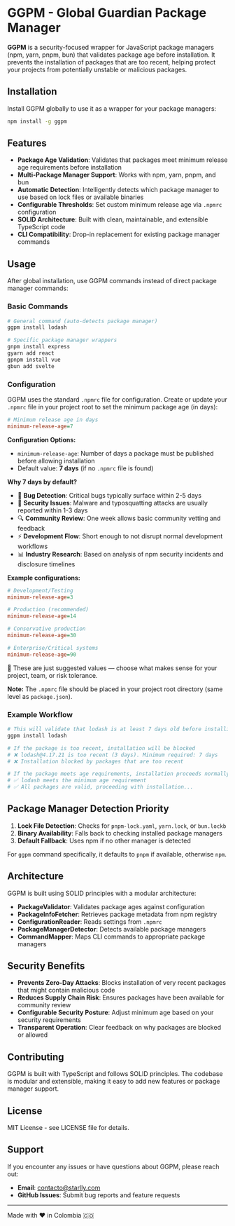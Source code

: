 # GGPM - Global Guardian Package Manager

**GGPM** is a security-focused wrapper for JavaScript package managers (npm, yarn, pnpm, bun) that validates package age before installation. It prevents the installation of packages that are too recent, helping protect your projects from potentially unstable or malicious packages.

## Installation

Install GGPM globally to use it as a wrapper for your package managers:

```bash
npm install -g ggpm
```

## Features

- **Package Age Validation**: Validates that packages meet minimum release age requirements before installation
- **Multi-Package Manager Support**: Works with npm, yarn, pnpm, and bun
- **Automatic Detection**: Intelligently detects which package manager to use based on lock files or available binaries
- **Configurable Thresholds**: Set custom minimum release age via `.npmrc` configuration
- **SOLID Architecture**: Built with clean, maintainable, and extensible TypeScript code
- **CLI Compatibility**: Drop-in replacement for existing package manager commands

## Usage

After global installation, use GGPM commands instead of direct package manager commands:

### Basic Commands
```bash
# General command (auto-detects package manager)
ggpm install lodash

# Specific package manager wrappers
gnpm install express
gyarn add react
gpnpm install vue
gbun add svelte
```

### Configuration

GGPM uses the standard `.npmrc` file for configuration. Create or update your `.npmrc` file in your project root to set the minimum package age (in days):

```ini
# Minimum release age in days
minimum-release-age=7
```

**Configuration Options:**
- `minimum-release-age`: Number of days a package must be published before allowing installation
- Default value: **7 days** (if no `.npmrc` file is found)

**Why 7 days by default?**
- 🐛 **Bug Detection**: Critical bugs typically surface within 2-5 days
- 🦠 **Security Issues**: Malware and typosquatting attacks are usually reported within 1-3 days
- 🔍 **Community Review**: One week allows basic community vetting and feedback
- ⚡ **Development Flow**: Short enough to not disrupt normal development workflows
- 📊 **Industry Research**: Based on analysis of npm security incidents and disclosure timelines

**Example configurations:**
```ini
# Development/Testing
minimum-release-age=3

# Production (recommended)
minimum-release-age=14

# Conservative production
minimum-release-age=30

# Enterprise/Critical systems
minimum-release-age=90
```
 📝 These are just suggested values — choose what makes sense for your project, team, or risk tolerance.

**Note:** The `.npmrc` file should be placed in your project root directory (same level as `package.json`).

### Example Workflow
```bash
# This will validate that lodash is at least 7 days old before installing
ggpm install lodash

# If the package is too recent, installation will be blocked
# ❌ lodash@4.17.21 is too recent (3 days). Minimum required: 7 days
# ❌ Installation blocked by packages that are too recent

# If the package meets age requirements, installation proceeds normally
# ✅ lodash meets the minimum age requirement
# ✅ All packages are valid, proceeding with installation...
```

## Package Manager Detection Priority

1. **Lock File Detection**: Checks for `pnpm-lock.yaml`, `yarn.lock`, or `bun.lockb`
2. **Binary Availability**: Falls back to checking installed package managers
3. **Default Fallback**: Uses npm if no other manager is detected

For `ggpm` command specifically, it defaults to `pnpm` if available, otherwise `npm`.

## Architecture

GGPM is built using SOLID principles with a modular architecture:

- **PackageValidator**: Validates package ages against configuration
- **PackageInfoFetcher**: Retrieves package metadata from npm registry
- **ConfigurationReader**: Reads settings from `.npmrc`
- **PackageManagerDetector**: Detects available package managers
- **CommandMapper**: Maps CLI commands to appropriate package managers

## Security Benefits

- **Prevents Zero-Day Attacks**: Blocks installation of very recent packages that might contain malicious code
- **Reduces Supply Chain Risk**: Ensures packages have been available for community review
- **Configurable Security Posture**: Adjust minimum age based on your security requirements
- **Transparent Operation**: Clear feedback on why packages are blocked or allowed

## Contributing

GGPM is built with TypeScript and follows SOLID principles. The codebase is modular and extensible, making it easy to add new features or package manager support.

## License

MIT License - see LICENSE file for details.

## Support

If you encounter any issues or have questions about GGPM, please reach out:

- **Email**: [contacto@starlly.com](mailto:contacto@starlly.com)
- **GitHub Issues**: Submit bug reports and feature requests

---

Made with ❤️ in Colombia 🇨🇴
